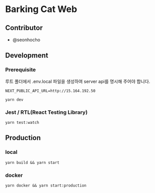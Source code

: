 # Barking Cat Web

## Contributor

- @seonhocho

## Development

### Prerequisite

루트 폴더에서 .env.local 파일을 생성하여 server api를 명시해 주어야 합니다.

```
NEXT_PUBLIC_API_URL=http://15.164.192.50

```

```
yarn dev
```

### Jest / RTL(React Testing Library)

```
yarn test:watch
```

## Production

### local

```
yarn build && yarn start
```

### docker

```
yarn docker && yarn start:production
```
